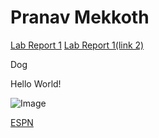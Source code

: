 # Pranav Mekkoth

[Lab Report 1](lab-report-1-week-2.html)
[Lab Report 1(link 2)](https://pranavmekkoth1.github.io/cse15l-lab-reports/lab-report-1-week-2.html)


 Dog


Hello World!

![Image](https://user-images.githubusercontent.com/97641097/149243340-d2a0f15c-dd50-4e61-b80e-39a4e212f70d.jpg)

[ESPN](https://www.espn.com/)
